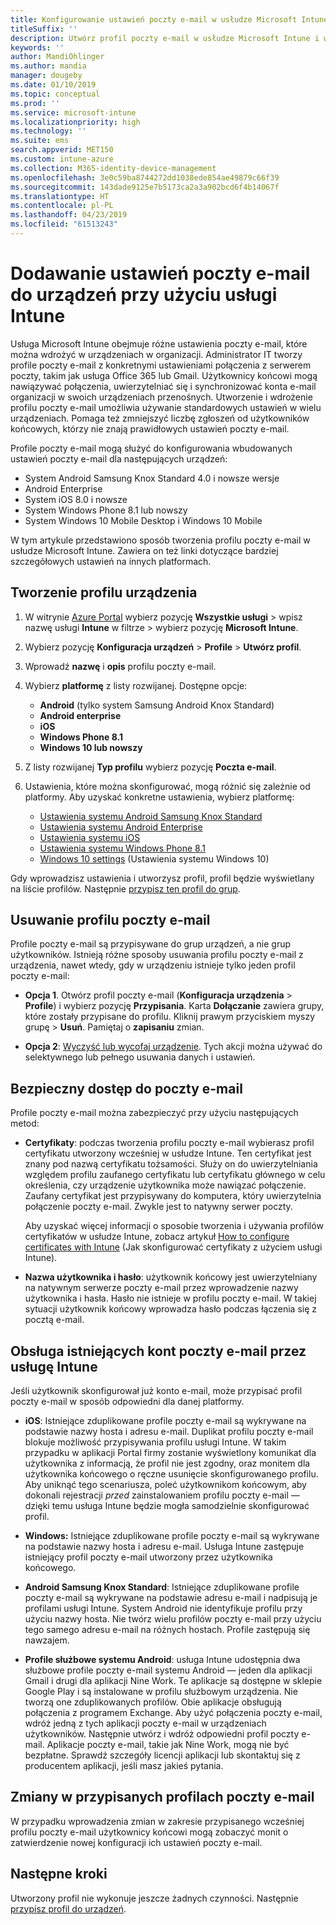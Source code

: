 ```yaml
---
title: Konfigurowanie ustawień poczty e-mail w usłudze Microsoft Intune — Azure | Microsoft Docs
titleSuffix: ''
description: Utwórz profil poczty e-mail w usłudze Microsoft Intune i wdróż go w urządzeniach z rozwiązaniem Android Enterprise oraz z systemami iOS i Windows. Profil poczty e-mail pozwala skonfigurować wspólne ustawienia poczty e-mail, w tym serwer poczty e-mail i metodę uwierzytelniania połączenia z firmową pocztą e-mail w urządzeniach, którymi zarządzasz.
keywords: ''
author: MandiOhlinger
ms.author: mandia
manager: dougeby
ms.date: 01/10/2019
ms.topic: conceptual
ms.prod: ''
ms.service: microsoft-intune
ms.localizationpriority: high
ms.technology: ''
ms.suite: ems
search.appverid: MET150
ms.custom: intune-azure
ms.collection: M365-identity-device-management
ms.openlocfilehash: 3e0c59ba8744272dd1038ede854ae49879c66f39
ms.sourcegitcommit: 143dade9125e7b5173ca2a3a902bcd6f4b14067f
ms.translationtype: HT
ms.contentlocale: pl-PL
ms.lasthandoff: 04/23/2019
ms.locfileid: "61513243"
---
```

# <a name="add-email-settings-to-devices-using-intune"></a>Dodawanie ustawień poczty e-mail do urządzeń przy użyciu usługi Intune

Usługa Microsoft Intune obejmuje różne ustawienia poczty e-mail, które można wdrożyć w urządzeniach w organizacji. Administrator IT tworzy profile poczty e-mail z konkretnymi ustawieniami połączenia z serwerem poczty, takim jak usługa Office 365 lub Gmail. Użytkownicy końcowi mogą nawiązywać połączenia, uwierzytelniać się i synchronizować konta e-mail organizacji w swoich urządzeniach przenośnych. Utworzenie i wdrożenie profilu poczty e-mail umożliwia używanie standardowych ustawień w wielu urządzeniach. Pomaga też zmniejszyć liczbę zgłoszeń od użytkowników końcowych, którzy nie znają prawidłowych ustawień poczty e-mail.

Profile poczty e-mail mogą służyć do konfigurowania wbudowanych ustawień poczty e-mail dla następujących urządzeń:

- System Android Samsung Knox Standard 4.0 i nowsze wersje
- Android Enterprise
- System iOS 8.0 i nowsze
- System Windows Phone 8.1 lub nowszy
- System Windows 10 Mobile Desktop i Windows 10 Mobile

W tym artykule przedstawiono sposób tworzenia profilu poczty e-mail w usłudze Microsoft Intune. Zawiera on też linki dotyczące bardziej szczegółowych ustawień na innych platformach.

## <a name="create-a-device-profile"></a>Tworzenie profilu urządzenia

1. W witrynie [Azure Portal](https://portal.azure.com) wybierz pozycję **Wszystkie usługi** > wpisz nazwę usługi **Intune** w filtrze > wybierz pozycję **Microsoft Intune**.
2. Wybierz pozycję **Konfiguracja urządzeń** > **Profile** > **Utwórz profil**.
3. Wprowadź **nazwę** i **opis** profilu poczty e-mail.
4. Wybierz **platformę** z listy rozwijanej. Dostępne opcje:

    - **Android** (tylko system Samsung Android Knox Standard)
    - **Android enterprise**
    - **iOS**
    - **Windows Phone 8.1**
    - **Windows 10 lub nowszy**

5. Z listy rozwijanej **Typ profilu** wybierz pozycję **Poczta e-mail**.
6. Ustawienia, które można skonfigurować, mogą różnić się zależnie od platformy. Aby uzyskać konkretne ustawienia, wybierz platformę:

    - [Ustawienia systemu Android Samsung Knox Standard](email-settings-android.md)
    - [Ustawienia systemu Android Enterprise](email-settings-android-enterprise.md)
    - [Ustawienia systemu iOS](email-settings-ios.md)
    - [Ustawienia systemu Windows Phone 8.1](email-settings-windows-phone-8-1.md)
    - [Windows 10 settings](email-settings-windows-10.md) (Ustawienia systemu Windows 10)

Gdy wprowadzisz ustawienia i utworzysz profil, profil będzie wyświetlany na liście profilów. Następnie [przypisz ten profil do grup](device-profile-assign.md).

## <a name="remove-an-email-profile"></a>Usuwanie profilu poczty e-mail

Profile poczty e-mail są przypisywane do grup urządzeń, a nie grup użytkowników. Istnieją różne sposoby usuwania profilu poczty e-mail z urządzenia, nawet wtedy, gdy w urządzeniu istnieje tylko jeden profil poczty e-mail:

- **Opcja 1**. Otwórz profil poczty e-mail (**Konfiguracja urządzenia** > **Profile**) i wybierz pozycję **Przypisania**. Karta **Dołączanie** zawiera grupy, które zostały przypisane do profilu. Kliknij prawym przyciskiem myszy grupę > **Usuń**. Pamiętaj o **zapisaniu** zmian.

- **Opcja 2**: [Wyczyść lub wycofaj urządzenie](devices-wipe.md). Tych akcji można używać do selektywnego lub pełnego usuwania danych i ustawień.

## <a name="secure-email-access"></a>Bezpieczny dostęp do poczty e-mail

Profile poczty e-mail można zabezpieczyć przy użyciu następujących metod:

- **Certyfikaty**: podczas tworzenia profilu poczty e-mail wybierasz profil certyfikatu utworzony wcześniej w usłudze Intune. Ten certyfikat jest znany pod nazwą certyfikatu tożsamości. Służy on do uwierzytelniania względem profilu zaufanego certyfikatu lub certyfikatu głównego w celu określenia, czy urządzenie użytkownika może nawiązać połączenie. Zaufany certyfikat jest przypisywany do komputera, który uwierzytelnia połączenie poczty e-mail. Zwykle jest to natywny serwer poczty.

  Aby uzyskać więcej informacji o sposobie tworzenia i używania profilów certyfikatów w usłudze Intune, zobacz artykuł [How to configure certificates with Intune](certificates-configure.md) (Jak skonfigurować certyfikaty z użyciem usługi Intune).

- **Nazwa użytkownika i hasło**: użytkownik końcowy jest uwierzytelniany na natywnym serwerze poczty e-mail przez wprowadzenie nazwy użytkownika i hasła. Hasło nie istnieje w profilu poczty e-mail. W takiej sytuacji użytkownik końcowy wprowadza hasło podczas łączenia się z pocztą e-mail.

## <a name="how-intune-handles-existing-email-accounts"></a>Obsługa istniejących kont poczty e-mail przez usługę Intune

Jeśli użytkownik skonfigurował już konto e-mail, może przypisać profil poczty e-mail w sposób odpowiedni dla danej platformy.

- **iOS**: Istniejące zduplikowane profile poczty e-mail są wykrywane na podstawie nazwy hosta i adresu e-mail. Duplikat profilu poczty e-mail blokuje możliwość przypisywania profilu usługi Intune. W takim przypadku w aplikacji Portal firmy zostanie wyświetlony komunikat dla użytkownika z informacją, że profil nie jest zgodny, oraz monitem dla użytkownika końcowego o ręczne usunięcie skonfigurowanego profilu. Aby uniknąć tego scenariusza, poleć użytkownikom końcowym, aby dokonali rejestracji *przed* zainstalowaniem profilu poczty e-mail — dzięki temu usługa Intune będzie mogła samodzielnie skonfigurować profil.

- **Windows:** Istniejące zduplikowane profile poczty e-mail są wykrywane na podstawie nazwy hosta i adresu e-mail. Usługa Intune zastępuje istniejący profil poczty e-mail utworzony przez użytkownika końcowego.

- **Android Samsung Knox Standard**: Istniejące zduplikowane profile poczty e-mail są wykrywane na podstawie adresu e-mail i nadpisują je profilami usługi Intune. System Android nie identyfikuje profilu przy użyciu nazwy hosta. Nie twórz wielu profilów poczty e-mail przy użyciu tego samego adresu e-mail na różnych hostach. Profile zastępują się nawzajem.

- **Profile służbowe systemu Android**: usługa Intune udostępnia dwa służbowe profile poczty e-mail systemu Android — jeden dla aplikacji Gmail i drugi dla aplikacji Nine Work. Te aplikacje są dostępne w sklepie Google Play i są instalowane w profilu służbowym urządzenia. Nie tworzą one zduplikowanych profilów. Obie aplikacje obsługują połączenia z programem Exchange. Aby użyć połączenia poczty e-mail, wdróż jedną z tych aplikacji poczty e-mail w urządzeniach użytkowników. Następnie utwórz i wdróż odpowiedni profil poczty e-mail. Aplikacje poczty e-mail, takie jak Nine Work, mogą nie być bezpłatne. Sprawdź szczegóły licencji aplikacji lub skontaktuj się z producentem aplikacji, jeśli masz jakieś pytania.

## <a name="changes-to-assigned-email-profiles"></a>Zmiany w przypisanych profilach poczty e-mail

W przypadku wprowadzenia zmian w zakresie przypisanego wcześniej profilu poczty e-mail użytkownicy końcowi mogą zobaczyć monit o zatwierdzenie nowej konfiguracji ich ustawień poczty e-mail.

## <a name="next-steps"></a>Następne kroki

Utworzony profil nie wykonuje jeszcze żadnych czynności. Następnie [przypisz profil do urządzeń](device-profile-assign.md).
